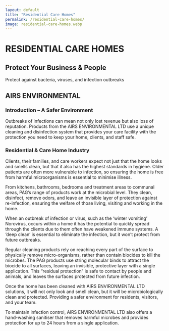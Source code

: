 ```yaml
---
layout: default
title: "Residential Care Homes"
permalink: /residential-care-homes/
image: residential-care-homes.webp
---
```


# RESIDENTIAL CARE HOMES
## Protect Your Business & People
Protect against bacteria, viruses, and infection outbreaks

## AIRS ENVIRONMENTAL

### Introduction – A Safer Environment
Outbreaks of infections can mean not only lost revenue but also loss of reputation. Products from the AIRS ENVIRONMENTAL LTD use a unique cleaning and disinfection system that provides your care facility with the protection you need to keep your home, clients, and staff safe.

### Residential & Care Home Industry
Clients, their families, and care workers expect not just that the home looks and smells clean, but that it also has the highest standards in hygiene. Older patients are often more vulnerable to infection, so ensuring the home is free from harmful microorganisms is essential to minimise illness.

From kitchens, bathrooms, bedrooms and treatment areas to communal areas, PAG’s range of products work at the microbial level. They clean, disinfect, remove odors, and leave an invisible layer of protection against re-infection, ensuring the welfare of those living, visiting and working in the home.

When an outbreak of infection or virus, such as the ‘winter vomiting’ Norovirus, occurs within a home it has the potential to quickly spread through the clients due to them often have weakened immune systems. A ‘deep clean’ is essential to eliminate the infection, but it won’t protect from future outbreaks.

Regular cleaning products rely on reaching every part of the surface to physically remove micro-organisms, rather than contain biocides to kill the microbes. The PAG products use string molecular binds to attract the biocide to all surfaces, leaving an invisible, protective layer with a single application. This “residual protection” is safe to contact by people and animals, and leaves the surfaces protected from future infection.

Once the home has been cleaned with AIRS ENVIRONMENTAL LTD solutions, it will not only look and smell clean, but it will be microbiologically clean and protected. Providing a safer environment for residents, visitors, and your team.
 
To maintain infection control, AIRS ENVIRONMENTAL LTD also offers a hand-washing sanitiser that removes harmful microbes and provides protection for up to 24 hours from a single application.